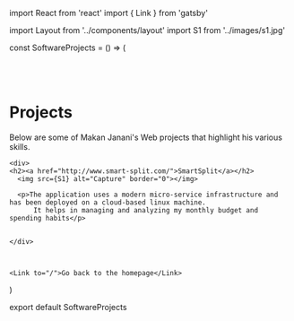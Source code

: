 import React from 'react'
import { Link } from 'gatsby'

import Layout from '../components/layout'
import S1 from '../images/s1.jpg'

const SoftwareProjects = () => (
  <Layout>
    <Link to="/"><i class="fa fa-home" aria-hidden="true"></i></Link>
    <br></br>
    <br></br>
    <h1>Projects</h1>
    <p>Below are some of Makan Janani's Web projects that highlight his various skills.</p>
   

    <div>
    <h2><a href="http://www.smart-split.com/">SmartSplit</a></h2>
      <img src={S1} alt="Capture" border="0"></img>
     
      <p>The application uses a modern micro-service infrastructure and has been deployed on a cloud-based linux machine. 
          It helps in managing and analyzing my monthly budget and spending habits</p>
      
      
    </div>
    
    
    
    <Link to="/">Go back to the homepage</Link>
  </Layout>
)

export default SoftwareProjects